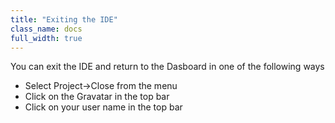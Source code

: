 ```yaml
---
title: "Exiting the IDE"
class_name: docs
full_width: true
---
```


You can exit the IDE and return to the Dasboard in one of the following ways

- Select Project->Close from the menu
- Click on the Gravatar in the top bar
- Click on your user name in the top bar
